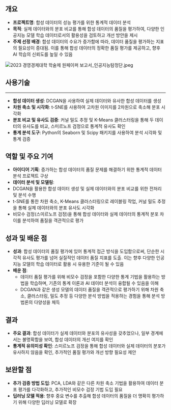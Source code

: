 ## **개요**

- **프로젝트명**: 합성 데이터의 성능 평가를 위한 통계적 데이터 분석
- **목적**: 실제 데이터와의 분포 비교를 통해 합성 데이터의 품질을 평가하여, 다양한 인공지능 모델 학습 데이터로서의 활용성을 검토하고 개선 방안을 제시
- **주제 선정 배경**: 합성 데이터의 수요가 증가함에 따라, 데이터 품질을 평가하는 지표의 필요성이 증대됨. 이를 통해 합성 데이터의 정확한 품질 평가를 제공하고, 향후 AI 학습의 신뢰도를 높일 수 있음

![2023 경영경제대학 학술제 원페이퍼 보고서_인공지능탐정단.jpeg](https://prod-files-secure.s3.us-west-2.amazonaws.com/46bc9105-7b83-49fa-ba88-7636ebf5ffde/3d321bf6-287a-41d8-bca4-9e7b4b0999fb/2023_%E1%84%80%E1%85%A7%E1%86%BC%E1%84%8B%E1%85%A7%E1%86%BC%E1%84%80%E1%85%A7%E1%86%BC%E1%84%8C%E1%85%A6%E1%84%83%E1%85%A2%E1%84%92%E1%85%A1%E1%86%A8_%E1%84%92%E1%85%A1%E1%86%A8%E1%84%89%E1%85%AE%E1%86%AF%E1%84%8C%E1%85%A6_%E1%84%8B%E1%85%AF%E1%86%AB%E1%84%91%E1%85%A6%E1%84%8B%E1%85%B5%E1%84%91%E1%85%A5_%E1%84%87%E1%85%A9%E1%84%80%E1%85%A9%E1%84%89%E1%85%A5_%E1%84%8B%E1%85%B5%E1%86%AB%E1%84%80%E1%85%A9%E1%86%BC%E1%84%8C%E1%85%B5%E1%84%82%E1%85%B3%E1%86%BC%E1%84%90%E1%85%A1%E1%86%B7%E1%84%8C%E1%85%A5%E1%86%BC%E1%84%83%E1%85%A1%E1%86%AB.jpeg)

## 사용기술

---

- **합성 데이터 생성**: DCGAN을 사용하여 실제 데이터와 유사한 합성 데이터를 생성
- **차원 축소 및 시각화**: t-SNE를 사용하여 고차원 이미지를 2차원으로 축소해 분포 시각화
- **분포 비교 및 유사도 검증**: 커널 밀도 추정 및 K-Means 클러스터링을 통해 두 데이터의 유사도를 비교, 스미르노프 검정으로 통계적 유사도 확인
- **통계 분석 도구**: Python의 Seaborn 및 Scipy 패키지를 사용하여 분석 시각화 및 통계 검증

## **역할 및 주요 기여**

- **아이디어 기획**: 증가하는 합성 데이터의 품질 문제를 해결하기 위한 통계적 데이터 분석 프로젝트 구상
- **데이터 분석 및 모델링**:
- DCGAN을 활용한 합성 데이터 생성 및 실제 데이터와의 분포 비교를 위한 전처리 및 분석 수행
- t-SNE를 통한 차원 축소, K-Means 클러스터링으로 레이블링 작업, 커널 밀도 추정을 통해 실제 데이터와의 분포 유사도 시각화
- 비모수 검정(스미르노프 검정)을 통해 합성 데이터와 실제 데이터의 통계적 분포 차이를 분석하여 품질을 객관적으로 평가

## **성과 및 배운 점**

- **성과**: 합성 데이터의 품질 평가에 있어 통계적 접근 방식을 도입함으로써, 단순한 시각적 유사도 평가를 넘어 실질적인 데이터 품질 지표를 도출. 이는 향후 다양한 인공지능 모델의 학습 데이터로 활용 시 유용한 기준이 될 수 있음
- **배운 점**:
    - 데이터 품질 평가를 위해 비모수 검정을 포함한 다양한 통계 기법을 활용하는 방법을 학습하며, 기존의 통계 이론과 AI 데이터 분석이 융합될 수 있음을 이해
    - DCGAN과 같은 생성 모델의 데이터 품질을 객관적으로 평가하기 위해 차원 축소, 클러스터링, 밀도 추정 등 다양한 분석 방법을 적용하는 경험을 통해 분석 방법론의 다양성을 체득

## 결과

- **주요 결과**: 합성 데이터가 실제 데이터와 분포의 유사성을 갖추었으나, 일부 경계에서는 불명확함을 보여, 합성 데이터의 개선 여지를 확인
- **통계적 유의미성 확인**: 스미르노프 검정을 통해 합성 데이터와 실제 데이터의 분포가 유사하지 않음을 확인, 추가적인 품질 평가와 개선 방향 필요성 제안

## 보완할 점

- **추가 검증 방법 도입**: PCA, LDA와 같은 다른 차원 축소 기법을 활용하여 데이터 분포 평가를 다각화하고, 추가적인 비모수 검정 기법 도입 필요
- **딥러닝 모델 적용**: 향후 중요 변수를 추출해 합성 데이터의 품질을 더 명확히 평가하기 위해 다양한 딥러닝 모델로 확장
